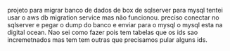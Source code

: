 projeto para migrar banco de dados de box de sqlserver para mysql
tentei usar o aws db migration service mas não funcionou.
preciso conectar no sqlserver e pegar o dump do banco e enviar para o mysql
o mysql esta na digital ocean.
Nao sei como fazer pois tem tabelas que os ids sao incremetnados mas tem tem outras que precisamos pular alguns ids.
